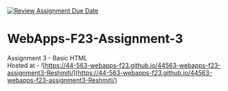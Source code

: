 [![Review Assignment Due Date](https://classroom.github.com/assets/deadline-readme-button-24ddc0f5d75046c5622901739e7c5dd533143b0c8e959d652212380cedb1ea36.svg)](https://classroom.github.com/a/q2-Q7VCy)
# WebApps-F23-Assignment-3
Assignment 3 - Basic HTML <br>
Hosted at - ![https://44-563-webapps-f23.github.io/44563-webapps-f23-assignment3-Reshmitj/](https://44-563-webapps-f23.github.io/44563-webapps-f23-assignment3-Reshmitj/)
